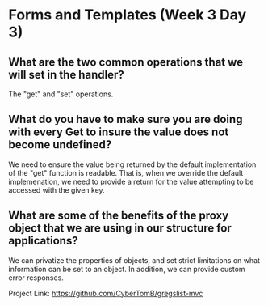 # Forms and Templates (Week 3 Day 3)

## What are the two common operations that we will set in the handler?

The "get" and "set" operations.

## What do you have to make sure you are doing with every Get to insure the value does not become undefined?

We need to ensure the value being returned by the default implementation of the "get" function is readable. That is, when we override the default implemenation, we need to provide a return for the value attempting to be accessed with the given key.

## What are some of the benefits of the proxy object that we are using in our structure for applications?

We can privatize the properties of objects, and set strict limitations on what information can be set to an object. In addition, we can provide custom error responses.

Project Link: https://github.com/CyberTomB/gregslist-mvc